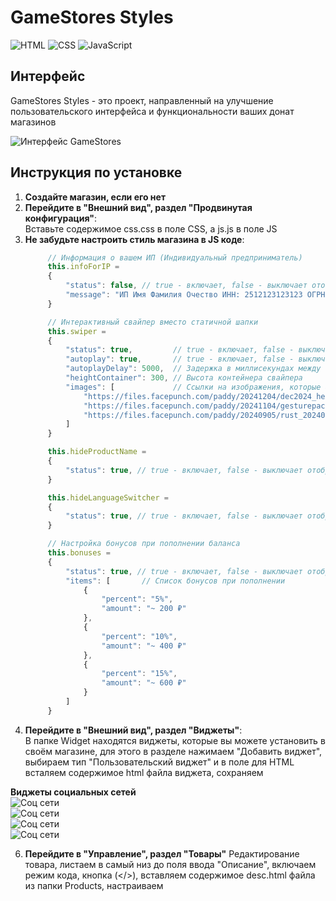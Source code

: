 # GameStores Styles

![HTML](https://img.shields.io/badge/HTML-5-orange) ![CSS](https://img.shields.io/badge/CSS-3-blue) ![JavaScript](https://img.shields.io/badge/JavaScript-ES6-yellow)

## Интерфейс

GameStores Styles - это проект, направленный на улучшение пользовательского интерфейса и функциональности ваших донат магазинов

![Интерфейс GameStores](https://i.postimg.cc/GpCRbDFt/1111111.png)

## Инструкция по установке

1. **Создайте магазин, если его нет**
2. **Перейдите в "Внешний вид", раздел "Продвинутая конфигурация"**:   
   Вставьте содержимое css.css в поле CSS, а js.js в поле JS
3. **Не забудьте настроить стиль магазина в JS коде**:
   ```js
        // Информация о вашем ИП (Индивидуальный предприниматель)
        this.infoForIP = 
        {
            "status": false, // true - включает, false - выключает отображение в футере страницы (Заменяет политику конфиденциальности GS)
            "message": "ИП Имя Фамилия Очество ИНН: 2512123123123 ОГРНИП: 325200000003213123"
        }

        // Интерактивный свайпер вместо статичной шапки
        this.swiper = 
        {
            "status": true,         // true - включает, false - выключает свайпер вместо шапки (Заменяет банер)
            "autoplay": true,       // true - включает, false - выключает автопрокрутку
            "autoplayDelay": 5000,  // Задержка в миллисекундах между слайдами (1 сек = 1000 миллисекунд)
            "heightContainer": 300, // Высота контейнера свайпера
            "images": [             // Ссылки на изображения, которые будут отображаться в свайпере (Разрешение 1280х300)
                "https://files.facepunch.com/paddy/20241204/dec2024_heroposter_01.jpg",
                "https://files.facepunch.com/paddy/20241104/gesturepack_hero_01.jpg",
                "https://files.facepunch.com/paddy/20240905/rust_202409_ttk_heroimage.jpg"
            ]
        }

        this.hideProductName =
        {
            "status": true, // true - включает, false - выключает отображение имени товара при наведении
        }

        this.hideLanguageSwitcher =
        {
            "status": true, // true - включает, false - выключает отображение языкового переключателя
        }

        // Настройка бонусов при пополнении баланса
        this.bonuses = 
        {
            "status": true, // true - включает, false - выключает отображение бонусов при пополнении
            "items": [       // Список бонусов при пополнении
                {
                    "percent": "5%",
                    "amount": "~ 200 ₽"
                },
                {
                    "percent": "10%",
                    "amount": "~ 400 ₽"
                },
                {
                    "percent": "15%",
                    "amount": "~ 600 ₽"
                }
            ]
        }
   ```
4. **Перейдите в "Внешний вид", раздел "Виджеты"**:   
В папке Widget находятся виджеты, которые вы можете установить в своём магазине, для этого в разделе нажимаем "Добавить виджет", выбираем тип "Пользовательский виджет" и в поле для HTML всталяем содержимое html файла виджета, сохраняем   

**Виджеты социальных сетей**   
![Соц сети](https://i.postimg.cc/VL0B80s3/1.png)   
![Соц сети](https://i.postimg.cc/hGc9TC8B/2.png)   
![Соц сети](https://i.postimg.cc/k4hKrq0J/3.png)   
![Соц сети](https://i.postimg.cc/Vvxt64s2/4.png)

6. **Перейдите в "Управление", раздел "Товары"**
Редактирование товара, листаем в самый низ до поля ввода "Описание", включаем режим кода, кнопка (</>), вставляем содержимое desc.html файла из папки Products, настраиваем
